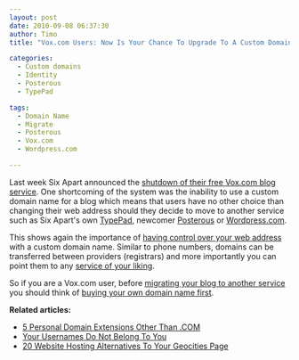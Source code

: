 ```yaml
---
layout: post
date: 2010-09-08 06:37:30
author: Timo
title: "Vox.com Users: Now Is Your Chance To Upgrade To A Custom Domain"

categories:
  - Custom domains
  - Identity
  - Posterous
  - TypePad

tags:
  - Domain Name
  - Migrate
  - Posterous
  - Vox.com
  - Wordpress.com

---
```


Last week Six Apart announced the [shutdown of their free Vox.com blog service](http://closing.vox.com/). One shortcoming of the system was the inability to use a custom domain name for a blog which means that users have no other choice than changing their web address should they decide to move to another service such as Six Apart's own [TypePad](https://iwantmyname.com/features/applications/custom-domain-apps/blogs/typepad-professional-blog-service-dns-setup), newcomer [Posterous](https://iwantmyname.com/features/applications/custom-domain-apps/blogs/posterous-blog-photos-mp3-video-by-email) or [Wordpress.com](http://wordpress.com).

This shows again the importance of [having control over your web address](http://blog.iwantmyname.com/2010/02/your-usernames-do-not-belong-to-you.html) with a custom domain name. Similar to phone numbers, domains can be transferred between providers (registrars) and more importantly you can point them to any [service of your liking](https://iwantmyname.com/services).

So if you are a Vox.com user, before [migrating your blog to another service](http://closing.vox.com/en/move-to-posterous-or-wordpress.html) you should think of [buying your own domain name first](https://iwantmyname.com).

**Related articles:**

*   [5 Personal Domain Extensions Other Than .COM](http://blog.iwantmyname.com/2010/08/5-domain-extensions-for-your-personal-website.html)
*   [Your Usernames Do Not Belong To You](http://blog.iwantmyname.com/2010/02/your-usernames-do-not-belong-to-you.html)
*   [20 Website Hosting Alternatives To Your Geocities Page](http://blog.iwantmyname.com/2009/08/website-hosting-alternatives-to-your-geocities-page.html)
